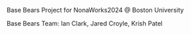 Base Bears Project for NonaWorks2024 @ Boston University

Base Bears Team: Ian Clark, Jared Croyle, Krish Patel
